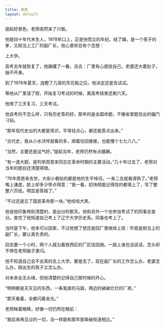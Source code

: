 ```yaml
---
title: 美景
layout: default
---
```


提起好景色，老邢突然来了兴致。

他是四十年代末生人，1978年口上，正是快而立的年纪。结了婚，是一个孩子的爹，又刚当上工厂的副厂长，他心里却总有个念想：

上大学。

高考去年就恢复了，他踌躇了一番，没去：厂里有心提拔自己，老婆还大着肚子，抽不开身。

到了1978年夏天，连瞪了几宿的天花板之后，他决定还是去试试。

等他从厂里请了假，开始复习考试的时候，离高考结束还剩六天。

他用了三天复习，三天考试。

他说考的不怎么样，只有历史答的好。那年的是全国命题，不像省里题目出的偏门刁钻。

“那年现代史出的大都是常识，平常挂点心，都还能答点出来。”

“古代史，我从小水浒传就看的多，顺着往回推推，也能懵个七七八八。”

“当然，主要还是运气好。”提起当年，老邢仍然有点腼腆。

“有一道大题，是列举周恩来同志在革命时期的主要活动。”几十年过去了，老邢对当年的题目还清楚得很。

“76年周恩来去世，大街小巷贴的都是他的生平悼词，一来二去就看得熟了。”老邢嘴上谦虚，脸上却多少带点得意：“我一看，赶快把能记得住的都填上了，写了整整六页纸。明显是答超了。”

“不过还是忘了国民革命那一块。”他哈哈大笑。


他说他印象特别清楚的，是出分的那天。他和另外一个也参加考试了的同事去查分。查完了他知道自己考上了辽宁大学历史系。同事也考上了。

当时是下午，他本可以回家，不过他想了想还是回厂里继续上班：毕竟是刚当上的副厂长，要认真负责的。

回去要一个小时，两个人就沿着铁西区的厂区往回骑。一路上谁也没说话，念头却不停在老邢脑子里闪。

他不知道自己会不会真的去上大学。要是去了，现在副厂长的工作怎么办，老婆怎么办，刚出生的孩子又怎么办。

对未来全无头绪，但他清楚的记得自己那时候的开心。

“明明都是天天见的东西，一条笔直的马路，两边的破破烂烂的厂房。”

“那天看着，全都闪着金光。”

老邢眯着眼睛，好像一切仍然在眼前：

“我后来再见过的一切，没一样能和那年那条破街道相比。”
